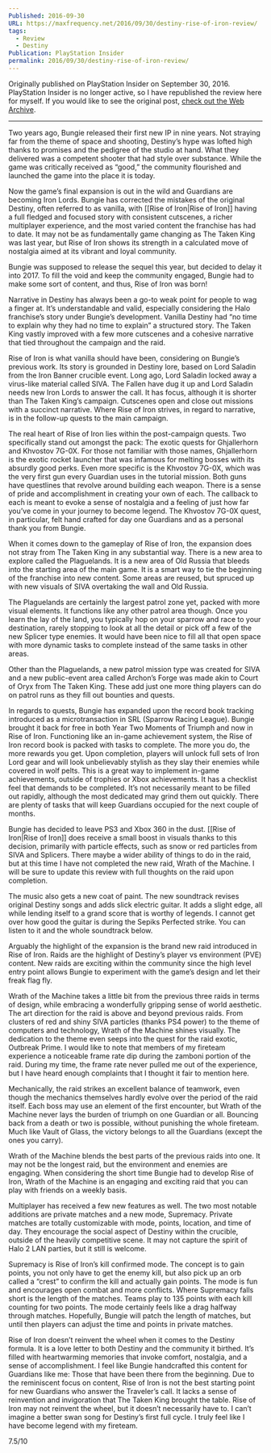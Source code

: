 ```yaml
---
Published: 2016-09-30
URL: https://maxfrequency.net/2016/09/30/destiny-rise-of-iron-review/
tags:
  - Review
  - Destiny
Publication: PlayStation Insider
permalink: 2016/09/30/destiny-rise-of-iron-review/
---
```

Originally published on PlayStation Insider on September 30, 2016. PlayStation Insider is no longer active, so I have republished the review here for myself. If you would like to see the original post, [check out the Web Archive](http://web.archive.org/web/20161211075936/http://playstationinsider.com/2016/09/destiny-rise-of-iron-review-in-progress).

---

Two years ago, Bungie released their first new IP in nine years. Not straying far from the theme of space and shooting, Destiny’s hype was lofted high thanks to promises and the pedigree of the studio at hand. What they delivered was a competent shooter that had style over substance. While the game was critically received as “good,” the community flourished and launched the game into the place it is today.

Now the game’s final expansion is out in the wild and Guardians are becoming Iron Lords. Bungie has corrected the mistakes of the original Destiny, often referred to as vanilla, with [[Rise of Iron|Rise of Iron]] having a full fledged and focused story with consistent cutscenes, a richer multiplayer experience, and the most varied content the franchise has had to date. It may not be as fundamentally game changing as The Taken King was last year, but Rise of Iron shows its strength in a calculated move of nostalgia aimed at its vibrant and loyal community.

Bungie was supposed to release the sequel this year, but decided to delay it into 2017. To fill the void and keep the community engaged, Bungie had to make some sort of content, and thus, Rise of Iron was born!

Narrative in Destiny has always been a go-to weak point for people to wag a finger at. It’s understandable and valid, especially considering the Halo franchise’s story under Bungie’s development. Vanilla Destiny had “no time to explain why they had no time to explain” a structured story. The Taken King vastly improved with a few more cutscenes and a cohesive narrative that tied throughout the campaign and the raid.

Rise of Iron is what vanilla should have been, considering on Bungie’s previous work. Its story is grounded in Destiny lore, based on Lord Saladin from the Iron Banner crucible event. Long ago, Lord Saladin locked away a virus-like material called SIVA. The Fallen have dug it up and Lord Saladin needs new Iron Lords to answer the call. It has focus, although it is shorter than The Taken King’s campaign. Cutscenes open and close out missions with a succinct narrative. Where Rise of Iron strives, in regard to narrative, is in the follow-up quests to the main campaign.

The real heart of Rise of Iron lies within the post-campaign quests. Two specifically stand out amongst the pack: The exotic quests for Ghjallerhorn and Khvostov 7G-0X. For those not familiar with those names, Ghjallerhorn is the exotic rocket launcher that was infamous for melting bosses with its absurdly good perks. Even more specific is the Khvostov 7G-0X, which was the very first gun every Guardian uses in the tutorial mission. Both guns have questlines that revolve around building each weapon. There is a sense of pride and accomplishment in creating your own of each. The callback to each is meant to evoke a sense of nostalgia and a feeling of just how far you’ve come in your journey to become legend. The Khvostov 7G-0X quest, in particular, felt hand crafted for day one Guardians and as a personal thank you from Bungie.

When it comes down to the gameplay of Rise of Iron, the expansion does not stray from The Taken King in any substantial way. There is a new area to explore called the Plaguelands. It is a new area of Old Russia that bleeds into the starting area of the main game. It is a smart way to tie the beginning of the franchise into new content. Some areas are reused, but spruced up with new visuals of SIVA overtaking the wall and Old Russia.

The Plaguelands are certainly the largest patrol zone yet, packed with more visual elements. It functions like any other patrol area though. Once you learn the lay of the land, you typically hop on your sparrow and race to your destination, rarely stopping to look at all the detail or pick off a few of the new Splicer type enemies. It would have been nice to fill all that open space with more dynamic tasks to complete instead of the same tasks in other areas.

Other than the Plaguelands, a new patrol mission type was created for SIVA and a new public-event area called Archon’s Forge was made akin to Court of Oryx from The Taken King. These add just one more thing players can do on patrol runs as they fill out bounties and quests.

In regards to quests, Bungie has expanded upon the record book tracking introduced as a microtransaction in SRL (Sparrow Racing League). Bungie brought it back for free in both Year Two Moments of Triumph and now in Rise of Iron. Functioning like an in-game achievement system, the Rise of Iron record book is packed with tasks to complete. The more you do, the more rewards you get. Upon completion, players will unlock full sets of Iron Lord gear and will look unbelievably stylish as they slay their enemies while covered in wolf pelts. This is a great way to implement in-game achievements, outside of trophies or Xbox achievements. It has a checklist feel that demands to be completed. It’s not necessarily meant to be filled out rapidly, although the most dedicated may grind them out quickly. There are plenty of tasks that will keep Guardians occupied for the next couple of months.

Bungie has decided to leave PS3 and Xbox 360 in the dust. [[Rise of Iron|Rise of Iron]] does receive a small boost in visuals thanks to this decision, primarily with particle effects, such as snow or red particles from SIVA and Splicers. There maybe a wider ability of things to do in the raid, but at this time I have not completed the new raid, Wrath of the Machine. I will be sure to update this review with full thoughts on the raid upon completion.

The music also gets a new coat of paint. The new soundtrack revises original Destiny songs and adds slick electric guitar. It adds a slight edge, all while lending itself to a grand score that is worthy of legends. I cannot get over how good the guitar is during the Sepiks Perfected strike. You can listen to it and the whole soundtrack below.

Arguably the highlight of the expansion is the brand new raid introduced in Rise of Iron. Raids are the highlight of Destiny’s player vs environment (PVE) content. New raids are exciting within the community since the high level entry point allows Bungie to experiment with the game’s design and let their freak flag fly. 

Wrath of the Machine takes a little bit from the previous three raids in terms of design, while embracing a wonderfully gripping sense of world aesthetic. The art direction for the raid is above and beyond previous raids. From clusters of red and shiny SIVA particles (thanks PS4 power) to the theme of computers and technology, Wrath of the Machine shines visually. The dedication to the theme even seeps into the quest for the raid exotic, Outbreak Prime. I would like to note that members of my fireteam experience a noticeable frame rate dip during the zamboni portion of the raid. During my time, the frame rate never pulled me out of the experience, but I have heard enough complaints that I thought it fair to mention here.

Mechanically, the raid strikes an excellent balance of teamwork, even though the mechanics themselves hardly evolve over the period of the raid itself. Each boss may use an element of the first encounter, but Wrath of the Machine never lays the burden of triumph on one Guardian or all. Bouncing back from a death or two is possible, without punishing the whole fireteam. Much like Vault of Glass, the victory belongs to all the Guardians (except the ones you carry).

Wrath of the Machine blends the best parts of the previous raids into one. It may not be the longest raid, but the environment and enemies are engaging. When considering the short time Bungie had to develop Rise of Iron, Wrath of the Machine is an engaging and exciting raid that you can play with friends on a weekly basis.

Multiplayer has received a few new features as well. The two most notable additions are private matches and a new mode, Supremacy. Private matches are totally customizable with mode, points, location, and time of day. They encourage the social aspect of Destiny within the crucible, outside of the heavily competitive scene. It may not capture the spirit of Halo 2 LAN parties, but it still is welcome.

Supremacy is Rise of Iron’s kill confirmed mode. The concept is to gain points, you not only have to get the enemy kill, but also pick up an orb called a “crest” to confirm the kill and actually gain points. The mode is fun and encourages open combat and more conflicts. Where Supremacy falls short is the length of the matches. Teams play to 135 points with each kill counting for two points. The mode certainly feels like a drag halfway through matches. Hopefully, Bungie will patch the length of matches, but until then players can adjust the time and points in private matches.

Rise of Iron doesn’t reinvent the wheel when it comes to the Destiny formula. It is a love letter to both Destiny and the community it birthed. It’s filled with heartwarming memories that invoke comfort, nostalgia, and a sense of accomplishment. I feel like Bungie handcrafted this content for Guardians like me: Those that have been there from the beginning. Due to the reminiscent focus on content, Rise of Iron is not the best starting point for new Guardians who answer the Traveler’s call. It lacks a sense of reinvention and invigoration that The Taken King brought the table. Rise of Iron may not reinvent the wheel, but it doesn’t necessarily have to. I can’t imagine a better swan song for Destiny’s first full cycle. I truly feel like I have become legend with my fireteam.

7.5/10
